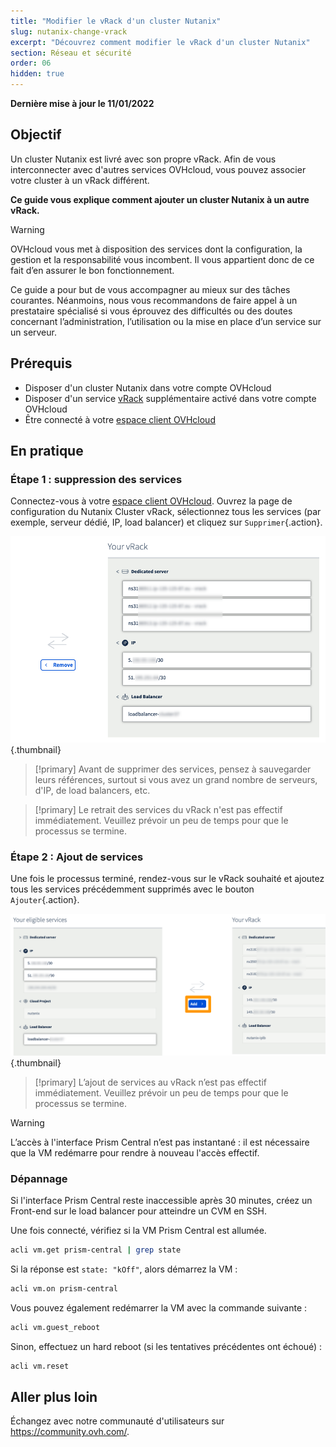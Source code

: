 ```yaml
---
title: "Modifier le vRack d'un cluster Nutanix"
slug: nutanix-change-vrack
excerpt: "Découvrez comment modifier le vRack d'un cluster Nutanix"
section: Réseau et sécurité
order: 06
hidden: true
---
```


**Dernière mise à jour le 11/01/2022**

## Objectif

Un cluster Nutanix est livré avec son propre vRack. Afin de vous interconnecter avec d'autres services OVHcloud, vous pouvez associer votre cluster à un vRack différent.

**Ce guide vous explique comment ajouter un cluster Nutanix à un autre vRack.**

> [!warning]
> OVHcloud vous met à disposition des services dont la configuration, la gestion et la responsabilité vous incombent. Il vous appartient donc de ce fait d’en assurer le bon fonctionnement.
>
> Ce guide a pour but de vous accompagner au mieux sur des tâches courantes. Néanmoins, nous vous recommandons de faire appel à un prestataire spécialisé si vous éprouvez des difficultés ou des doutes concernant l’administration, l’utilisation ou la mise en place d’un service sur un serveur.
>

## Prérequis

- Disposer d'un cluster Nutanix dans votre compte OVHcloud
- Disposer d'un service [vRack](https://www.ovh.com/ca/fr/solutions/vrack/) supplémentaire activé dans votre compte OVHcloud
- Être connecté à votre [espace client OVHcloud](https://ca.ovh.com/auth/?action=gotomanager&from=https://www.ovh.com/ca/fr/&ovhSubsidiary=qc)

## En pratique

### Étape 1 : suppression des services

Connectez-vous à votre [espace client OVHcloud](https://ca.ovh.com/auth/?action=gotomanager&from=https://www.ovh.com/ca/fr/&ovhSubsidiary=qc). Ouvrez la page de configuration du Nutanix Cluster vRack, sélectionnez tous les services (par exemple, serveur dédié, IP, load balancer) et cliquez sur `Supprimer`{.action}.

![Remove Features](images/vrack-1.png){.thumbnail}

> [!primary]
> Avant de supprimer des services, pensez à sauvegarder leurs références, surtout si vous avez un grand nombre de serveurs, d'IP, de load balancers, etc.
>

> [!primary]
> Le retrait des services du vRack n'est pas effectif immédiatement. Veuillez prévoir un peu de temps pour que le processus se termine.
>

### Étape 2 : Ajout de services

Une fois le processus terminé, rendez-vous sur le vRack souhaité et ajoutez tous les services précédemment supprimés avec le bouton `Ajouter`{.action}.

![Add features new vRack](images/vrack-2.png){.thumbnail}

> [!primary]
> L’ajout de services au vRack n’est pas effectif immédiatement. Veuillez prévoir un peu de temps pour que le processus se termine.
>

> [!warning]
> L’accès à l'interface Prism Central n’est pas instantané : il est nécessaire que la VM redémarre pour rendre à nouveau l'accès effectif.
>

### Dépannage

Si l'interface Prism Central reste inaccessible après 30 minutes, créez un Front-end sur le load balancer pour atteindre un CVM en SSH.

Une fois connecté, vérifiez si la VM Prism Central est allumée.

```bash
acli vm.get prism-central | grep state
```

Si la réponse est `state: "kOff"`, alors démarrez la VM :

```bash
acli vm.on prism-central
```

Vous pouvez également redémarrer la VM avec la commande suivante :

```bash
acli vm.guest_reboot
```

Sinon, effectuez un hard reboot (si les tentatives précédentes ont échoué) :

```bash
acli vm.reset
```

## Aller plus loin

Échangez avec notre communauté d'utilisateurs sur <https://community.ovh.com/>.
